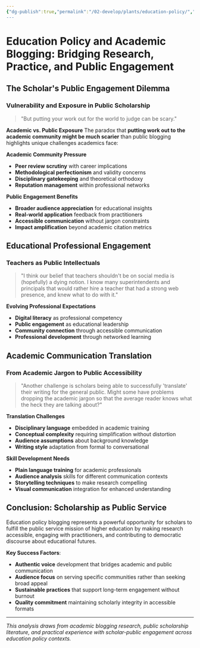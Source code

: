 ```yaml
---
{"dg-publish":true,"permalink":"/02-develop/plants/education-policy/","title":"Education Policy and Academic Blogging: Bridging Research, Practice, and Public Engagement","tags":["education-policy","academic-blogging","public-scholarship","research-communication","academic-writing","public-engagement","educational-research","scholar-advocacy","knowledge-translation"],"created":"2025-07-01"}
---
```



# Education Policy and Academic Blogging: Bridging Research, Practice, and Public Engagement

## The Scholar's Public Engagement Dilemma

### Vulnerability and Exposure in Public Scholarship
> "But putting your work out for the world to judge can be scary."

**Academic vs. Public Exposure**
The paradox that **putting work out to the academic community might be much scarier** than public blogging highlights unique challenges academics face:

**Academic Community Pressure**
- **Peer review scrutiny** with career implications
- **Methodological perfectionism** and validity concerns
- **Disciplinary gatekeeping** and theoretical orthodoxy
- **Reputation management** within professional networks

**Public Engagement Benefits**
- **Broader audience appreciation** for educational insights
- **Real-world application** feedback from practitioners
- **Accessible communication** without jargon constraints
- **Impact amplification** beyond academic citation metrics

## Educational Professional Engagement

### Teachers as Public Intellectuals
> "I think our belief that teachers shouldn't be on social media is (hopefully) a dying notion. I know many superintendents and principals that would rather hire a teacher that had a strong web presence, and knew what to do with it."

**Evolving Professional Expectations**
- **Digital literacy** as professional competency
- **Public engagement** as educational leadership
- **Community connection** through accessible communication
- **Professional development** through networked learning

## Academic Communication Translation

### From Academic Jargon to Public Accessibility
> "Another challenge is scholars being able to successfully 'translate' their writing for the general public. Might some have problems dropping the academic jargon so that the average reader knows what the heck they are talking about?"

**Translation Challenges**
- **Disciplinary language** embedded in academic training
- **Conceptual complexity** requiring simplification without distortion
- **Audience assumptions** about background knowledge
- **Writing style** adaptation from formal to conversational

**Skill Development Needs**
- **Plain language training** for academic professionals
- **Audience analysis** skills for different communication contexts
- **Storytelling techniques** to make research compelling
- **Visual communication** integration for enhanced understanding

## Conclusion: Scholarship as Public Service

Education policy blogging represents a powerful opportunity for scholars to fulfill the public service mission of higher education by making research accessible, engaging with practitioners, and contributing to democratic discourse about educational futures.

**Key Success Factors**:
- **Authentic voice** development that bridges academic and public communication
- **Audience focus** on serving specific communities rather than seeking broad appeal
- **Sustainable practices** that support long-term engagement without burnout
- **Quality commitment** maintaining scholarly integrity in accessible formats

---

*This analysis draws from academic blogging research, public scholarship literature, and practical experience with scholar-public engagement across education policy contexts.*
